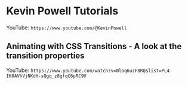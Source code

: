 # Kevin Powell Tutorials
YouTube: `https://www.youtube.com/@KevinPowell`

## Animating with CSS Transitions - A look at the transition properties
YouTube: `https://www.youtube.com/watch?v=Nloq6uzF8RQ&list=PL4-IK0AVhVjNKdH-sQgq_z8gfqC6pRC9V`